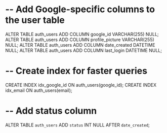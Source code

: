 # -- Add Google-specific columns to the user table
ALTER TABLE auth_users ADD COLUMN google_id VARCHAR(255) NULL;
ALTER TABLE auth_users ADD COLUMN profile_picture VARCHAR(255) NULL;
ALTER TABLE auth_users ADD COLUMN date_created DATETIME NULL;
ALTER TABLE auth_users ADD COLUMN last_login DATETIME NULL;

# -- Create index for faster queries
CREATE INDEX idx_google_id ON auth_users(google_id);
CREATE INDEX idx_email ON auth_users(email);

# -- Add status column
ALTER TABLE `auth_users` ADD `status` INT NULL AFTER `date_created`;